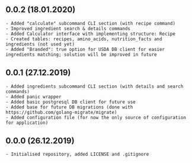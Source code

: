 <!---
#######################################
## Amino-acid calc
##
## Format: markdown (md)
## Latest versions should be placed as first
##
## Notation: 00.01.02
##      - 00: stable released version
##      - 01: new features
##      - 02: bug fixes and small changes
##
## Updating schema (mandatory):
##      <empty_line>
##      <version> (dd/mm/rrrr)
##      ----------------------
##      * <item>
##      * <item>
##      <empty_line>
##
## Useful tutorial: https://en.support.wordpress.com/markdown-quick-reference/
##
#######################################
-->
0.0.2 (18.01.2020)
---------------------
    - Added "calculate" subcommand CLI section (with recipe command)
    - Improved ingredient search & details commands
    - Added Calculator interface with implementing structure: Recipe
    - Created tables: recipes, amino_acids, nutrition_facts and ingredients (not used yet)
    - Added "Branded": true option for USDA DB client for easier ingredients matching; solution will be improved in future
    
0.0.1 (27.12.2019)
---------------------
    - Added ingredients subcommand CLI section (with details and search commands)
    - Added panic wrapper
    - Added basic postgresql DB client for future use
    - Added base for future DB migrations (done with https://github.com/golang-migrate/migrate)
    - Added configuration file (for now the only source of configuration for application)

0.0.0 (26.12.2019)
---------------------
    - Initialised repository, added LICENSE and .gitignore
